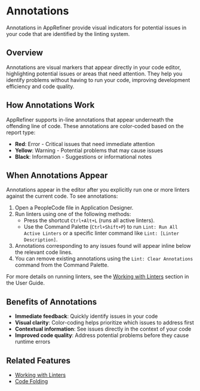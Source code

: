 # Annotations

Annotations in AppRefiner provide visual indicators for potential issues in your code that are identified by the linting system.

## Overview

Annotations are visual markers that appear directly in your code editor, highlighting potential issues or areas that need attention. They help you identify problems without having to run your code, improving development efficiency and code quality.

## How Annotations Work

AppRefiner supports in-line annotations that appear underneath the offending line of code. These annotations are color-coded based on the report type:

- **Red**: Error - Critical issues that need immediate attention
- **Yellow**: Warning - Potential problems that may cause issues
- **Black**: Information - Suggestions or informational notes

## When Annotations Appear

Annotations appear in the editor after you explicitly run one or more linters against the current code. To see annotations:

1.  Open a PeopleCode file in Application Designer.
2.  Run linters using one of the following methods:
    *   Press the shortcut `Ctrl+Alt+L` (runs all active linters).
    *   Use the Command Palette (`Ctrl+Shift+P`) to run `Lint: Run All Active Linters` or a specific linter command like `Lint: [Linter Description]`.
3.  Annotations corresponding to any issues found will appear inline below the relevant code lines.
4.  You can remove existing annotations using the `Lint: Clear Annotations` command from the Command Palette.

For more details on running linters, see the [Working with Linters](../../user-guide/working-with-linters.md) section in the User Guide.

## Benefits of Annotations

- **Immediate feedback**: Quickly identify issues in your code
- **Visual clarity**: Color-coding helps prioritize which issues to address first
- **Contextual information**: See issues directly in the context of your code
- **Improved code quality**: Address potential problems before they cause runtime errors

## Related Features

- [Working with Linters](../../user-guide/working-with-linters.md)
- [Code Folding](code-folding.md)
